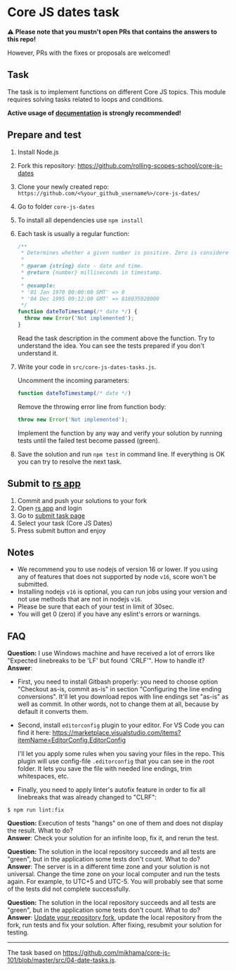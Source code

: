 # Core JS dates task

:warning: **Please note that you mustn't open PRs that contains the answers to this repo!**

However, PRs with the fixes or proposals are welcomed!

## Task

The task is to implement functions on different Core JS topics. This module requires solving tasks related to loops and conditions.

**Active usage of [documentation](https://developer.mozilla.org/en-US/) is strongly recommended!**

## Prepare and test

1. Install Node.js
2. Fork this repository: https://github.com/rolling-scopes-school/core-js-dates
3. Clone your newly created repo: `https://github.com/<%your_github_username%>/core-js-dates/`
4. Go to folder `core-js-dates`
5. To install all dependencies use `npm install`
6. Each task is usually a regular function:

   ```javascript
   /**
    * Determines whether a given number is positive. Zero is considered positive.
    *
    * @param {string} date - date and time.
    * @return {number} milliseconds in timestamp.
    *
    * @example:
    * '01 Jan 1970 00:00:00 GMT' => 0
    * '04 Dec 1995 00:12:00 GMT' => 818035920000
    */
   function dateToTimestamp(/* date */) {
     throw new Error('Not implemented');
   }
   ```

   Read the task description in the comment above the function. Try to understand the idea. You can see the tests prepared if you don't understand it.

7. Write your code in `src/core-js-dates-tasks.js`.

   Uncomment the incoming parameters:

   ```javascript
   function dateToTimestamp(/* date */)
   ```

   Remove the throwing error line from function body:

   ```javascript
   throw new Error('Not implemented');
   ```

   Implement the function by any way and verify your solution by running tests until the failed test become passed (green).

8. Save the solution and run `npm test` in command line. If everything is OK you can try to resolve the next task.

## Submit to [rs app](https://app.rs.school/)

1. Commit and push your solutions to your fork
2. Open [rs app](https://app.rs.school/) and login
3. Go to [submit task page](https://app.rs.school/course/submit-task?course=rs-2023-q4)
4. Select your task (Core JS Dates)
5. Press submit button and enjoy

## Notes

- We recommend you to use nodejs of version 16 or lower. If you using any of features that does not supported by node `v16`, score won't be submitted.
- Installing nodejs `v16` is optional, you can run jobs using your version and not use methods that are not in nodejs `v16`.
- Please be sure that each of your test in limit of 30sec.
- You will get 0 (zero) if you have any eslint's errors or warnings.

## FAQ

**Question:** I use Windows machine and have received a lot of errors like "Expected linebreaks to be 'LF' but found 'CRLF'". How to handle it?<br>
**Answer**:

- First, you need to install Gitbash properly: you need to choose option "Checkout as-is, commit as-is" in section "Configuring the line ending conversions". It'll let you download repos with line endings set "as-is" as well as commit. In other words, not to change them at all, because by default it converts them.
- Second, install `editorconfig` plugin to your editor. For VS Code you can find it here:
  https://marketplace.visualstudio.com/items?itemName=EditorConfig.EditorConfig

  I'll let you apply some rules when you saving your files in the repo. This plugin will use config-file `.editorconfig` that you can see in the root folder. It lets you save the file with needed line endings, trim whitespaces, etc.

- Finally, you need to apply linter's autofix feature in order to fix all linebreaks that was already changed to "CLRF":

```
$ npm run lint:fix
```

**Question:** Execution of tests "hangs" on one of them and does not display the result. What to do?<br>
**Answer**: Check your solution for an infinite loop, fix it, and rerun the test.

**Question:** The solution in the local repository succeeds and all tests are "green", but in the application some tests don't count. What to do?<br>
**Answer**: The server is in a different time zone and your solution is not universal. Change the time zone on your local computer and run the tests again. For example, to UTC+5 and UTC-5. You will probably see that some of the tests did not complete successfully.

**Question:** The solution in the local repository succeeds and all tests are "green", but in the application some tests don't count. What to do?<br>
**Answer**: [Update your repository fork](https://docs.github.com/en/pull-requests/collaborating-with-pull-requests/working-with-forks/syncing-a-fork), update the local repository from the fork, run tests and fix your solution. After fixing, resubmit your solution for testing.

---

The task based on https://github.com/mikhama/core-js-101/blob/master/src/04-date-tasks.js.
